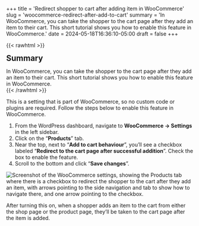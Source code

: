 +++
title = 'Redirect shopper to cart after adding item in WooCommerce'
slug = 'woocommerce-redirect-after-add-to-cart'
summary = 'In WooCommerce, you can take the shopper to the cart page after they add an item to their cart. This short tutorial shows you how to enable this feature in WooCommerce.'
date = 2024-05-18T16:36:10-05:00
draft = false
+++

{{< rawhtml >}}
<div class="rounded-lg px-8 py-8 bg-[#804D79E3] text-gray-50 text-lg">
	<h2 class="text-gray-50" style="margin-top: 0; margin-bottom: 0.6rem;">Summary</h2>
	<p style="margin-bottom: 0;">In WooCommerce, you can take the shopper to the cart page after they add an item to their cart. This short tutorial shows you how to enable this feature in WooCommerce.</p>
</div>
{{< /rawhtml >}}

This is a setting that is part of WooCommerce, so no custom code or plugins are required. Follow the steps below to enable this feature in WooCommerce.

1. From the WordPress dashboard, navigate to **WooCommerce → Settings** in the left sidebar.
2. Click on the “**Products**” tab.
3. Near the top, next to “**Add to cart behaviour**”, you’ll see a checkbox labeled “**Redirect to the cart page after successful addition**”. Check the box to enable the feature.
4. Scroll to the bottom and click “**Save changes**”.

![Screenshot of the WooCommerce settings, showing the Products tab where there is a checkbox to redirect the shopper to the cart after they add an item, with arrows pointing to the side navigation and tab to show how to navigate there, and one arrow pointing to the checkbox.](/blog/woocommerce-redirect-after-add-to-cart/redirect-after-add-to-cart.webp)

After turning this on, when a shopper adds an item to the cart from either the shop page or the product page, they’ll be taken to the cart page after the item is added.
